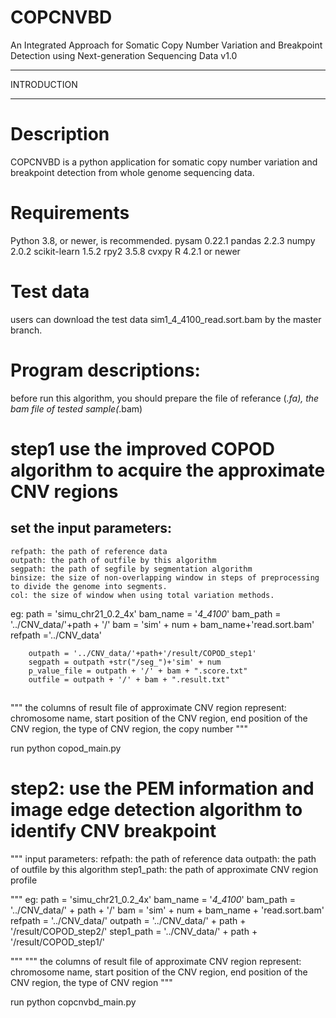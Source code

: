 # COPCNVBD
An Integrated Approach for Somatic Copy Number Variation and Breakpoint Detection using Next-generation Sequencing Data
v1.0

******************************************************************************
INTRODUCTION
******************************************************************************


Description
===========

COPCNVBD is a python application for somatic copy number variation and breakpoint 
detection from whole genome sequencing data.

Requirements
============

Python 3.8, or newer, is recommended. 
pysam 0.22.1
pandas 2.2.3
numpy 2.0.2
scikit-learn 1.5.2
rpy2 3.5.8
cvxpy
R 4.2.1 or newer

Test data
============
users can download the test data sim1_4_4100_read.sort.bam by the master branch.

Program descriptions:
====================
before run this algorithm, you should prepare the file of referance (*.fa), the bam file of tested sample(*.bam)

# step1 use the improved COPOD algorithm to acquire the approximate CNV regions

## set the input parameters:  
	refpath: the path of reference data
 	outpath: the path of outfile by this algorithm
 	segpath: the path of segfile by segmentation algorithm 
 	binsize: the size of non-overlapping window in steps of preprocessing to divide the genome into segments.
 	col: the size of window when using total variation methods.

eg: 	path = 'simu_chr21_0.2_4x'
        bam_name = '_4_4100_'
        bam_path = '../CNV_data/'+path + '/'
        bam = 'sim' + num + bam_name+'read.sort.bam'
        refpath ='../CNV_data'
        
        outpath = '../CNV_data/'+path+'/result/COPOD_step1'
        segpath = outpath +str("/seg_")+'sim' + num
        p_value_file = outpath + '/' + bam + ".score.txt"
        outfile = outpath + '/' + bam + ".result.txt"
##

"""
the columns of result file of approximate CNV region represent: 
	chromosome name, 
	start position of the CNV region, 
	end position of the CNV region, 
	the type of CNV region, 
	the copy number
"""
	
run python copod_main.py



# step2: use the PEM information and image edge detection algorithm to identify CNV breakpoint
"""
input parameters:
	refpath: the path of reference data
 	outpath: the path of outfile by this algorithm
	step1_path: the path of approximate CNV region profile

"""
eg: 
	path = 'simu_chr21_0.2_4x'
        bam_name = '_4_4100_'
        bam_path = '../CNV_data/' + path + '/'
        bam = 'sim' + num + bam_name + 'read.sort.bam'
        refpath = '../CNV_data/'
        outpath = '../CNV_data/' + path + '/result/COPOD_step2/'
        step1_path = '../CNV_data/' + path + '/result/COPOD_step1/'

"""
"""
the columns of result file of approximate CNV region represent: 
	chromosome name, 
	start position of the CNV region, 
	end position of the CNV region, 
	the type of CNV region
"""

run python copcnvbd_main.py




